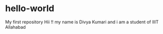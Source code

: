 # hello-world
My first repository 
Hii !! my name is Divya Kumari and i am a student of IIIT Allahabad
